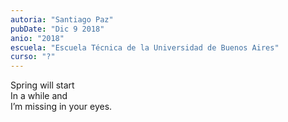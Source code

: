 ```yaml
---
autoria: "Santiago Paz"
pubDate: "Dic 9 2018"
anio: "2018"
escuela: "Escuela Técnica de la Universidad de Buenos Aires"
curso: "?"
---
```

Spring will start\
In a while and\
I’m missing in your eyes.